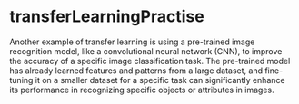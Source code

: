 # transferLearningPractise
Another example of transfer learning is using a pre-trained image recognition model, like a convolutional neural network (CNN), to improve the accuracy of a specific image classification task. The pre-trained model has already learned features and patterns from a large dataset, and fine-tuning it on a smaller dataset for a specific task can significantly enhance its performance in recognizing specific objects or attributes in images.
